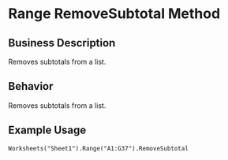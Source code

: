 # Range RemoveSubtotal Method

## Business Description
Removes subtotals from a list.

## Behavior
Removes subtotals from a list.

## Example Usage
```vba
Worksheets("Sheet1").Range("A1:G37").RemoveSubtotal
```